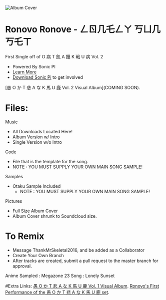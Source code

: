 ![Album Cover](https://raw.githubusercontent.com/ThankMrSkeletal2016/Turing-Test-Media/master/Singles/Ronovo%20Ronove/Lonely%20Sunset/covers/Lonely%20Sunset%20Single.png)

# Ronovo Ronove - ㄥㄖ几乇ㄥㄚ 丂ㄩ几丂乇ㄒ
First Single off of O 病 T 飢 A 饉 K 戦 U 病 Vol. 2
- Powered By Sonic PI
- [Learn More](https://www.youtube.com/watch?v=ENfyOndcvP0)
- [Download Sonic Pi](http://sonic-pi.net/#windows) to get involved

[愚 O か T 悲 A な K 馬 U 鹿 Vol. 2 Visual Album](COMING SOON).

# Files:
Music
  - All Downloads Located Here!
  - Album Version w/ Intro
  - Single Version w/o Intro
  
Code
  - File that is the template for the song.
  - NOTE : YOU MUST SUPPLY YOUR OWN MAIN SONG SAMPLE!

Samples
  - Otaku Sample Included
	- NOTE : YOU MUST SUPPLY YOUR OWN MAIN SONG SAMPLE!

Pictures
  - Full Size Album Cover
  - Album Cover shrunk to Soundcloud size.
  
# To Remix
- Message ThankMrSkeletal2016, and be added as a Collaborator
- Create Your Own Branch
- After tracks are created, submit a pull request to the master branch for approval.

Anime Sampled : Megazone 23
Song : Lonely Sunset

#Extra Links:
[愚 O か T 悲 A な K 馬 U 鹿 Vol. 1 Visual Album](https://www.youtube.com/watch?v=ciTQcNkEKh4).
[Ronovo's First Performance of the 愚 O か T 悲 A な K 馬 U 鹿 set](https://www.youtube.com/watch?v=7mQF21J6Uws).

